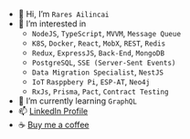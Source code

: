 - 👋 Hi, I’m `Rares Ailincai`
- 👀 I’m interested in 
  - `NodeJS`, `TypeScript`, `MVVM`, `Message Queue`
  - `K8S`, `Docker`, `React`, `MobX`, `REST`, `Redis` 
  - `Redux`, `ExpressJS`, `Back-End`, `MongoDB`
  - `PostgreSQL`, `SSE (Server-Sent Events)`
  - `Data Migration Specialist`, `NestJS`
  - `IoT` `Rasppbery Pi`, `ESP-AT`, `Neo4j`
  - `RxJs`, `Prisma`, `Pact`, `Contract Testing`
- 🌱 I’m currently learning `GraphQL`
- 📫 [LinkedIn Profile](https://www.linkedin.com/in/rares-ailincai-3339441a5/)
- ☕️ [Buy me a coffee](https://www.paypal.com/donate/?hosted_button_id=5GM8SZ2YNVK5Q)
